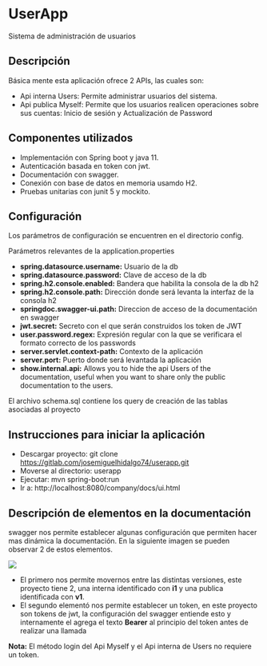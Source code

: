 # UserApp

Sistema de administración de usuarios 

## Descripción
Básica mente esta aplicación ofrece 2 APIs, las cuales son:
- Api interna Users: Permite administrar usuarios del sistema.
- Api publica Myself: Permite que los usuarios realicen operaciones sobre sus cuentas: Inicio de sesión y Actualización de Password

## Componentes utilizados

- Implementación con Spring boot y java 11.
- Autenticación basada en token con jwt.
- Documentación con swagger.
- Conexión con base de datos en memoria usamdo H2.
- Pruebas unitarias con junit 5 y mockito. 

## Configuración 
Los parámetros de configuración se encuentren en el directorio config. 

Parámetros relevantes de la application.properties

- **spring.datasource.username:** Usuario de la db
- **spring.datasource.password:** Clave de acceso de la db
- **spring.h2.console.enabled:** Bandera que habilita la consola de  la db h2
- **spring.h2.console.path:** Dirección donde será levanta la interfaz de la consola h2
- **springdoc.swagger-ui.path:** Direccion de acceso de la documentación en swagger
- **jwt.secret:** Secreto con el que serán construidos los token de JWT
- **user.password.regex:** Expresión regular con la que se verificara el formato correcto de los passwords
- **server.servlet.context-path:** Contexto de la aplicación 
- **server.port:** Puerto donde será levantada la aplicación 
- **show.internal.api:** Allows you to hide the api Users of the documentation, useful when you want to share only the public documentation to the users.

El archivo schema.sql contiene los query de creación de las tablas asociadas al proyecto 

## Instrucciones para iniciar la aplicación

- Descargar proyecto: git clone https://gitlab.com/josemiguelhidalgo74/userapp.git
- Moverse al directorio: userapp
- Ejecutar: mvn spring-boot:run
- Ir a: http://localhost:8080/company/docs/ui.html

## Descripción de elementos en la documentación 
swagger nos permite establecer algunas configuración que permiten hacer mas dinámica la documentación. En la siguiente imagen se pueden observar 2 de estos elementos.  

![](https://gitlab.com/josemiguelhidalgo74/userapp/-/raw/main/ui.jpg)

- El primero nos permite movernos entre las distintas versiones, este proyecto tiene 2, una interna identificado con **i1** y una publica identificada con **v1**.
- El segundo elementó nos permite establecer un token, en este proyecto son tokens de jwt, la configuración del swagger entiende esto y internamente el agrega el texto **Bearer** al principio del token antes de realizar una llamada

**Nota:** El método login del Api Myself y el Api interna de Users no requiere un token. 